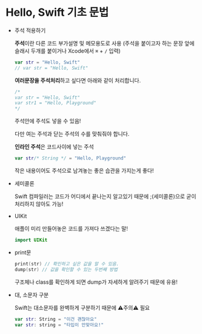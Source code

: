 # Hello, Swift 기초 문법

- 주석 적용하기

    **주석**이란 다른 코드 부가설명 및 메모용도로 사용 (주석을 붙이고자 하는 문장 앞에 슬래시 두개를 붙이거나 Xcode에서 `⌘` +  `/` 입력)

    ```swift
    var str = "Hello, Swift"
    // var str = "Hello, Swift"
    ```

    **여러문장을 주석처리**하고 싶다면 아래와 같이 처리합니다.

    ```swift
    /*
    var str = "Hello, Swift"
    var str1 = "Hello, Playground"
    */
    ```

    주석안에 주석도 넣을 수 있음!

    다만 여는 주석과 닫는 주석의 수를 맞춰줘야 합니다.

    **인라인 주석**은 코드사이에 넣는 주석

    ```swift
    var str/* String */ = "Hello, Playground"
    ```

    작은 내용이어도 주석으로 남겨놓는 좋은 습관을 가지는게 좋다!

- 세미콜론

    Swift 컴파일러는 코드가 어디에서 끝나는지 알고있기 때문에 ;(세미콜론)으로 굳이 처리하지 않아도 가능!

- UIKit

    애플이 미리 만들어놓은 코드를 가져다 쓰겠다는 말!

    ```swift
    import UIKit
    ```

- print문

    ```swift
    print(str) // 확인하고 싶은 값을 알 수 있음.
    dump(str) // 값을 확인할 수 있는 두번째 방법
    ```

    구조체나 class를 확인하게 되면 dump가 자세하게 알려주기 때문에 유용!

- 대, 소문자 구분

    Swift는 대소문자를 완벽하게 구분하기 때문에 ⚠️주의⚠️ 필요

    ```swift
    var str: String = "이건 괜찮아요"
    var str: string = "타입이 안맞아요!"
    ```